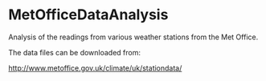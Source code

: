 MetOfficeDataAnalysis
=====================

Analysis of the readings from various weather stations from the Met Office.

The data files can be downloaded from:

http://www.metoffice.gov.uk/climate/uk/stationdata/
